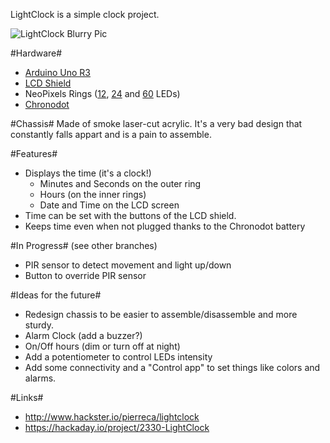 LightClock is a simple clock project.

![LightClock Blurry Pic](http://raw.github.com/pierreca/LightClock/master/blurrypic.jpg)

#Hardware#
* [Arduino Uno R3](http://www.adafruit.com/products/50 "Arduino Uno R3")
* [LCD Shield](http://www.adafruit.com/products/714)
* NeoPixels Rings ([12](http://www.adafruit.com/products/1643), [24](http://www.adafruit.com/products/1586) and [60](http://www.adafruit.com/products/1768) LEDs)
* [Chronodot](http://www.adafruit.com/products/255)

#Chassis#
Made of smoke laser-cut acrylic. It's a very bad design that constantly falls appart and is a pain to assemble.

#Features#
* Displays the time (it's a clock!)
	* Minutes and Seconds on the outer ring
	* Hours (on the inner rings)
	* Date and Time on the LCD screen
* Time can be set with the buttons of the LCD shield.
* Keeps time even when not plugged thanks to the Chronodot battery

#In Progress#
(see other branches)
* PIR sensor to detect movement and light up/down
* Button to override PIR sensor

#Ideas for the future#
* Redesign chassis to be easier to assemble/disassemble and more sturdy.
* Alarm Clock (add a buzzer?)
* On/Off hours (dim or turn off at night)
* Add a potentiometer to control LEDs intensity
* Add some connectivity and a "Control app" to set things like colors and alarms.

#Links#
* <http://www.hackster.io/pierreca/lightclock>
* <https://hackaday.io/project/2330-LightClock>
